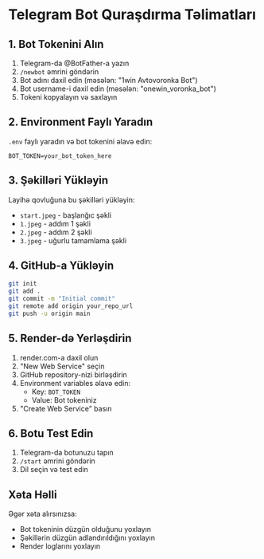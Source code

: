 # Telegram Bot Quraşdırma Təlimatları

## 1. Bot Tokenini Alın

1. Telegram-da @BotFather-a yazın
2. `/newbot` əmrini göndərin
3. Bot adını daxil edin (məsələn: "1win Avtovoronka Bot")
4. Bot username-i daxil edin (məsələn: "onewin_voronka_bot")
5. Tokeni kopyalayın və saxlayın

## 2. Environment Faylı Yaradın

`.env` faylı yaradın və bot tokenini əlavə edin:

```
BOT_TOKEN=your_bot_token_here
```

## 3. Şəkilləri Yükləyin

Layihə qovluğuna bu şəkilləri yükləyin:
- `start.jpeg` - başlanğıc şəkli
- `1.jpeg` - addım 1 şəkli
- `2.jpeg` - addım 2 şəkli
- `3.jpeg` - uğurlu tamamlama şəkli

## 4. GitHub-a Yükləyin

```bash
git init
git add .
git commit -m "Initial commit"
git remote add origin your_repo_url
git push -u origin main
```

## 5. Render-də Yerləşdirin

1. render.com-a daxil olun
2. "New Web Service" seçin
3. GitHub repository-nizi birləşdirin
4. Environment variables əlavə edin:
   - Key: `BOT_TOKEN`
   - Value: Bot tokeniniz
5. "Create Web Service" basın

## 6. Botu Test Edin

1. Telegram-da botunuzu tapın
2. `/start` əmrini göndərin
3. Dil seçin və test edin

## Xəta Həlli

Əgər xəta alırsınızsa:
- Bot tokeninin düzgün olduğunu yoxlayın
- Şəkillərin düzgün adlandırıldığını yoxlayın
- Render loglarını yoxlayın
